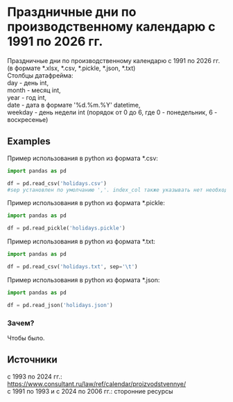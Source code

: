 # Праздничные дни по производственному календарю с 1991 по 2026 гг.
Праздничные дни по производственному календарю с 1991 по 2026 гг. (в формате *.xlsx, *.csv, *.pickle, *.json, *.txt)<br>
Столбцы датафрейма:<br> day - день int,<br> month - месяц int,<br> year - год int,<br> date - дата в формате '%d.%m.%Y' datetime,<br> weekday - день недели int (порядок от 0 до 6, где 0 - понедельник, 6 - воскресенье)

## Examples
Пример использования в python из формата *.csv:
```python
import pandas as pd

df = pd.read_csv('holidays.csv')
#sep установлен по умолчанию ','. index_col также указывать нет необходимости.
```
Пример использования в python из формата *.pickle:
```python
import pandas as pd

df = pd.read_pickle('holidays.pickle')
```
Пример использования в python из формата *.txt:
```python
import pandas as pd

df = pd.read_csv('holidays.txt', sep='\t')
```
Пример использования в python из формата *.json:
```python
import pandas as pd

df = pd.read_json('holidays.json')
```
### Зачем?
Чтобы было.

## Источники
c 1993 по 2024 гг.: https://www.consultant.ru/law/ref/calendar/proizvodstvennye/ <br>
с 1991 по 1993 и с 2024 по 2006 гг.: сторонние ресурсы

